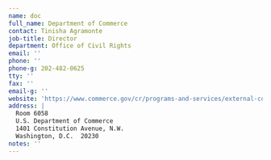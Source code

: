 ```yaml
---
name: doc
full_name: Department of Commerce
contact: Tinisha Agramonte
job-title: Director
department: Office of Civil Rights
email: ''
phone: ''
phone-g: 202-482-0625
tty: ''
fax: ''
email-g: ''
website: 'https://www.commerce.gov/cr/programs-and-services/external-compliance-program'
address: |
  Room 6058
  U.S. Department of Commerce
  1401 Constitution Avenue, N.W.
  Washington, D.C.  20230 
notes: ''
---
```



